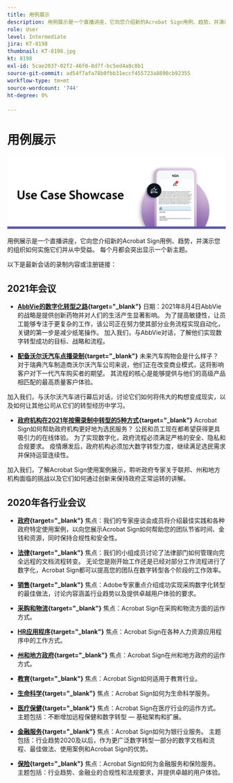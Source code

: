 ```yaml
---
title: 用例展示
description: 用例展示是一个直播讲座，它向您介绍新的Acrobat Sign用例、趋势，并演示您的组织如何实施这些用例并从中受益
role: User
level: Intermediate
jira: KT-8198
thumbnail: KT-8198.jpg
kt: 8198
exl-id: 5cae2037-02f2-46f0-8d7f-bc5ed4a8c8b1
source-git-commit: ad54f7afa78b0fbb31eccf455723a8890cb92355
workflow-type: tm+mt
source-wordcount: '744'
ht-degree: 0%

---
```


# 用例展示

![用例横幅](../assets/UCSC_Rebrand.png)

用例展示是一个直播讲座，它向您介绍新的Acrobat Sign用例、趋势，并演示您的组织如何实施它们并从中受益。 每个月都会突出显示一个新主题。

以下是最新会话的录制内容或注册链接：

## 2021年会议

* **[AbbVie的数字化转型之路](https://use-case-showcase-with-abbvie.joinus.adobeevents.com/){target="_blank"}**
日期：2021年8月4日AbbVie的战略是提供创新药物并对人们的生活产生显著影响。 为了提高敏捷性，让员工能够专注于更复杂的工作，该公司正在努力使其部分业务流程实现自动化，关键的第一步是减少纸笔操作。 加入我们，与AbbVie对话，了解他们实现数字转型成功的目标、战略和流程。

* **[配备沃尔沃汽车点播录制](https://gateway.on24.com/wcc/eh/2172296/lp/2963219/adobe-sign-use-case-showcase%3A-featuring-volvo-cars/){target="_blank"}**
未来汽车购物会是什么样子？ 对于瑞典汽车制造商沃尔沃汽车公司来说，他们正在改变商业模式，这将影响客户对下一代汽车购买者的期望。 其流程的核心是能够提供与他们的高级产品相匹配的最高质量客户体验。

加入我们，与沃尔沃汽车进行幕后对话，讨论它们如何将伟大的构想变成现实，以及如何让其他公司从它们的转型经历中学习。

* **[政府机构在2021年按需录制中转型的5种方式](https://gateway.on24.com/wcc/eh/2172296/lp/2790280/5-ways-government-agencies-will-transform-in-2021-/){target="_blank"}**
Acrobat Sign如何帮助政府机构更好地为选民服务？ 公民和员工现在都希望获得更具吸引力的在线体验。 为了实现数字化，政府流程必须满足严格的安全、隐私和合规要求。 疫情爆发后，政府机构必须加大数字转型力度，继续满足选民需求并保持运营连续性。

加入我们，了解Acrobat Sign使用案例展示，聆听政府专家关于联邦、州和地方机构面临的挑战以及它们如何通过创新来保持政府正常运转的讲解。

## 2020年各行业会议

* **[政府](https://event.on24.com/wcc/r/2790280/7FFF27458A6834FDF8C73C5149637590?partnerref=EXL){target="_blank"}**
焦点：我们的专家座谈会成员将介绍最佳实践和各种政府特定使用案例，以向您展示Acrobat Sign如何帮助您的团队节省时间、金钱和资源，同时保持合规性和安全性。

* **[法律](https://event.on24.com/wcc/r/2634329/292CA0B317E56600A114508CC55376BF?partnerref=EXL){target="_blank"}**
焦点：我们的小组成员讨论了法律部门如何管理向完全远程的文档流程转变。 无论您是刚开始工作还是已经对部分工作流程进行了数字化，Acrobat Sign都可以提高您的团队在数字转型各个阶段的工作效率。

* **[销售](https://acrobat.adobe.com/us/en/business/webinars/adobe-sign-use-case-showcase-sales.html){target="_blank"}**
焦点：Adobe专家重点介绍成功实现采购数字化转型的最佳做法，讨论内容涵盖行业趋势以及提供卓越用户体验的要求。

* **[采购和物流](https://event.on24.com/wcc/r/2514418/278FB6F16C198E2B866CF487AF9514F6){target="_blank"}**
焦点：Acrobat Sign在采购和物流方面的运作方式。

* **[HR应用程序](https://event.on24.com/wcc/r/2351937/D9E34A102F309DFCAF0D07D5192BD66D){target="_blank"}**
焦点：Acrobat Sign在各种人力资源应用程序中的工作方式。

* **[州和地方政府](https://event.on24.com/wcc/r/2351937/D9E34A102F309DFCAF0D07D5192BD66D){target="_blank"}**
焦点：Acrobat Sign在州和地方政府的运作方式。

* **[教育](https://event.on24.com/wcc/r/2241711/762243D5EE65DAC44D3AE7BCCD3388A7){target="_blank"}**
焦点：Acrobat Sign如何适用于教育行业。

* **[生命科学](https://event.on24.com/wcc/r/2204781/2C266134D08DDE48E17C77746F192AA6){target="_blank"}**
焦点：Acrobat Sign如何为生命科学服务。

* **[医疗保健](https://event.on24.com/wcc/r/2202626/1D60C42BD396AE273CB09CF53F1051BE){target="_blank"}**
焦点：Acrobat Sign在医疗行业的运作方式。 主题包括：不断增加远程保健和数字转型 — 基础架构和扩展。

* **[金融服务](https://event.on24.com/wcc/r/2177152/40A4315A5D32F21AFB5EB03E25C15992){target="_blank"}**
焦点：Acrobat Sign如何为银行业服务。 主题包括：行业趋势2020及以后，作为更广泛数字转型一部分的数字文档和流程、最佳做法、使用案例和Acrobat Sign的优势。

* **[保险](https://event.on24.com/wcc/r/2162717/1449ED610AD3B545004079728D9AE0F6){target="_blank"}**
焦点：Acrobat Sign如何为金融服务和保险服务。 主题包括：行业趋势、金融业的合规性和法规要求，并提供卓越的用户体验。
